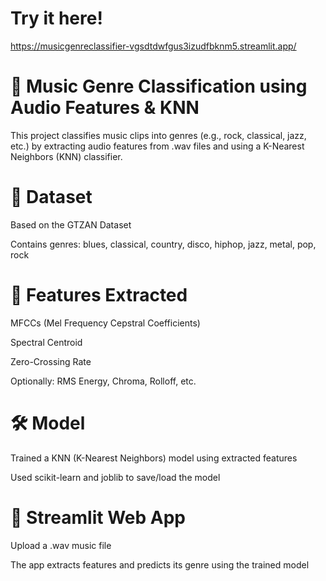 # Try it here!
https://musicgenreclassifier-vgsdtdwfgus3izudfbknm5.streamlit.app/

# 🎵 Music Genre Classification using Audio Features & KNN

This project classifies music clips into genres (e.g., rock, classical, jazz, etc.) by extracting audio features from .wav files and using a K-Nearest Neighbors (KNN) classifier.

# 📂 Dataset
Based on the GTZAN Dataset

Contains genres: blues, classical, country, disco, hiphop, jazz, metal, pop, rock

# 🧠 Features Extracted
MFCCs (Mel Frequency Cepstral Coefficients)

Spectral Centroid

Zero-Crossing Rate

Optionally: RMS Energy, Chroma, Rolloff, etc.

# 🛠️ Model
Trained a KNN (K-Nearest Neighbors) model using extracted features

Used scikit-learn and joblib to save/load the model

# 🚀 Streamlit Web App
Upload a .wav music file

The app extracts features and predicts its genre using the trained model

